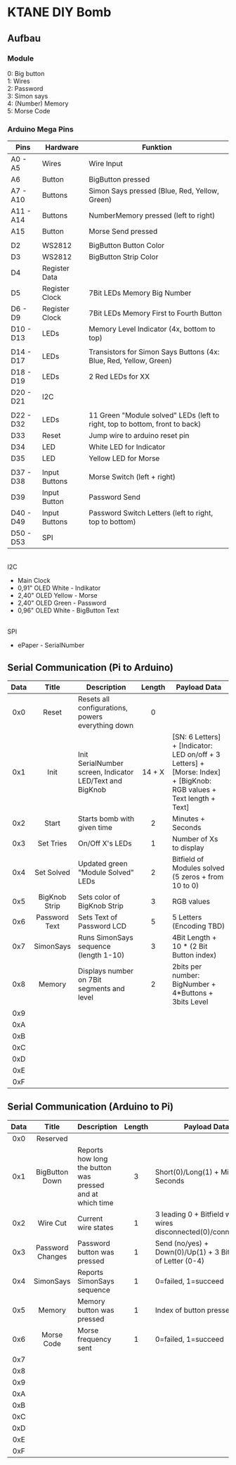 # KTANE DIY Bomb

## Aufbau

### Module

0: Big button  
1: Wires  
2: Password  
3: Simon says  
4: (Number) Memory  
5: Morse Code

### Arduino Mega Pins

| Pins      | Hardware       | Funktion                                                                    |
|-----------|----------------|-----------------------------------------------------------------------------|
| A0 - A5   | Wires          | Wire Input                                                                  |
| A6        | Button         | BigButton pressed                                                           |
| A7 - A10  | Buttons        | Simon Says pressed (Blue, Red, Yellow, Green)                               |
| A11 - A14 | Buttons        | NumberMemory pressed (left to right)                                        |
| A15       | Button         | Morse Send pressed                                                          |
|           |                |                                                                             |
| D2        | WS2812         | BigButton Button Color                                                      |
| D3        | WS2812         | BigButton Strip Color                                                       |
| D4        | Register Data  |                                                                             |
| D5        | Register Clock | 7Bit LEDs Memory Big Number                                                 |
| D6 - D9   | Register Clock | 7Bit LEDs Memory First to Fourth Button                                     |
| D10 - D13 | LEDs           | Memory Level Indicator (4x, bottom to top)                                  |
|           |                |                                                                             |
| D14 - D17 | LEDs           | Transistors for Simon Says Buttons (4x: Blue, Red, Yellow, Green)           |
| D18 - D19 | LEDs           | 2 Red LEDs for XX                                                           |
| D20 - D21 | I2C            |                                                                             |
|           |                |                                                                             |
| D22 - D32 | LEDs           | 11 Green "Module solved" LEDs (left to right, top to bottom, front to back) |
| D33       | Reset          | Jump wire to arduino reset pin                                              |
| D34       | LED            | White LED for Indicator                                                     |
| D35       | LED            | Yellow LED for Morse                                                        |
|           |                |                                                                             |
| D37 - D38 | Input Buttons  | Morse Switch (left + right)                                                 |
| D39       | Input Button   | Password Send                                                               |
| D40 - D49 | Input Buttons  | Password Switch Letters (left to right, top to bottom)                      |
| D50 - D53 | SPI            |                                                                             |

\
I2C
  - Main Clock
  - 0,91" OLED White  - Indikator
  - 2,40" OLED Yellow - Morse
  - 2,40" OLED Green  - Password
  - 0,96" OLED White  - BigButton Text

\
SPI
  - ePaper - SerialNumber

## Serial Communication (Pi to Arduino)

| Data |      Title       | Description                                              | Length | Payload Data                                                                                                        | 
|:----:|:----------------:|----------------------------------------------------------|:------:|---------------------------------------------------------------------------------------------------------------------|
| 0x0  |      Reset       | Resets all configurations, powers everything down        |   0    |                                                                                                                     |
| 0x1  |       Init       | Init SerialNumber screen, Indicator LED/Text and BigKnob | 14 + X | [SN: 6 Letters] + [Indicator: LED on/off + 3 Letters] + [Morse: Index] + [BigKnob: RGB values + Text length + Text] |
| 0x2  |      Start       | Starts bomb with given time                              |   2    | Minutes + Seconds                                                                                                   |
| 0x3  |    Set Tries     | On/Off X's LEDs                                          |   1    | Number of Xs to display                                                                                             |
| 0x4  |    Set Solved    | Updated green "Module Solved" LEDs                       |   2    | Bitfield of Modules solved (5 zeros + from 10 to 0)                                                                 |
| 0x5  |  BigKnob Strip   | Sets color of BigKnob Strip                              |   3    | RGB values                                                                                                          |
| 0x6  |  Password Text   | Sets Text of Password LCD                                |   5    | 5 Letters (Encoding TBD)                                                                                            |
| 0x7  |    SimonSays     | Runs SimonSays sequence (length 1-10)                    |   3    | 4Bit Length + 10 * (2 Bit Button index)                                                                             |
| 0x8  |      Memory      | Displays number on 7Bit segments and level               |   2    | 2bits per number: BigNumber + 4*Buttons + 3bits Level                                                               |
| 0x9  |                  |                                                          |        |                                                                                                                     |
| 0xA  |                  |                                                          |        |                                                                                                                     |
| 0xB  |                  |                                                          |        |                                                                                                                     |
| 0xC  |                  |                                                          |        |                                                                                                                     |
| 0xD  |                  |                                                          |        |                                                                                                                     |
| 0xE  |                  |                                                          |        |                                                                                                                     |
| 0xF  |                  |                                                          |        |                                                                                                                     |

## Serial Communication (Arduino to Pi)

| Data |      Title       | Description                                               | Length | Payload Data                                                   | 
|:----:|:----------------:|-----------------------------------------------------------|:------:|----------------------------------------------------------------|
| 0x0  |     Reserved     |                                                           |        |                                                                |
| 0x1  |  BigButton Down  | Reports how long the button was pressed and at which time |   3    | Short(0)/Long(1) + Minutes + Seconds                           |
| 0x2  |     Wire Cut     | Current wire states                                       |   1    | 3 leading 0 + Bitfield with wires disconnected(0)/connected(1) |
| 0x3  | Password Changes | Password button was pressed                               |   1    | Send (no/yes) + Down(0)/Up(1) + 3 Bit Index of Letter (0-4)    |
| 0x4  |    SimonSays     | Reports SimonSays sequence                                |   1    | 0=failed, 1=succeed                                            |
| 0x5  |      Memory      | Memory button was pressed                                 |   1    | Index of button pressed                                        |
| 0x6  |    Morse Code    | Morse frequency sent                                      |   1    | 0=failed, 1=succeed                                            |
| 0x7  |                  |                                                           |        |                                                                |
| 0x8  |                  |                                                           |        |                                                                |
| 0x9  |                  |                                                           |        |                                                                |
| 0xA  |                  |                                                           |        |                                                                |
| 0xB  |                  |                                                           |        |                                                                |
| 0xC  |                  |                                                           |        |                                                                |
| 0xD  |                  |                                                           |        |                                                                |
| 0xE  |                  |                                                           |        |                                                                |
| 0xF  |                  |                                                           |        |                                                                |
